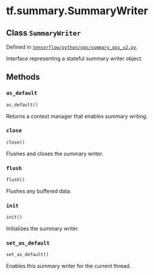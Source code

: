 <div itemscope itemtype="http://developers.google.com/ReferenceObject">
<meta itemprop="name" content="tf.summary.SummaryWriter" />
<meta itemprop="path" content="Stable" />
<meta itemprop="property" content="as_default"/>
<meta itemprop="property" content="close"/>
<meta itemprop="property" content="flush"/>
<meta itemprop="property" content="init"/>
<meta itemprop="property" content="set_as_default"/>
</div>

# tf.summary.SummaryWriter

## Class `SummaryWriter`





Defined in [`tensorflow/python/ops/summary_ops_v2.py`](/code/stable/tensorflow/python/ops/summary_ops_v2.py).

Interface representing a stateful summary writer object.

## Methods

<h3 id="as_default"><code>as_default</code></h3>

``` python
as_default()
```

Returns a context manager that enables summary writing.

<h3 id="close"><code>close</code></h3>

``` python
close()
```

Flushes and closes the summary writer.

<h3 id="flush"><code>flush</code></h3>

``` python
flush()
```

Flushes any buffered data.

<h3 id="init"><code>init</code></h3>

``` python
init()
```

Initializes the summary writer.

<h3 id="set_as_default"><code>set_as_default</code></h3>

``` python
set_as_default()
```

Enables this summary writer for the current thread.



